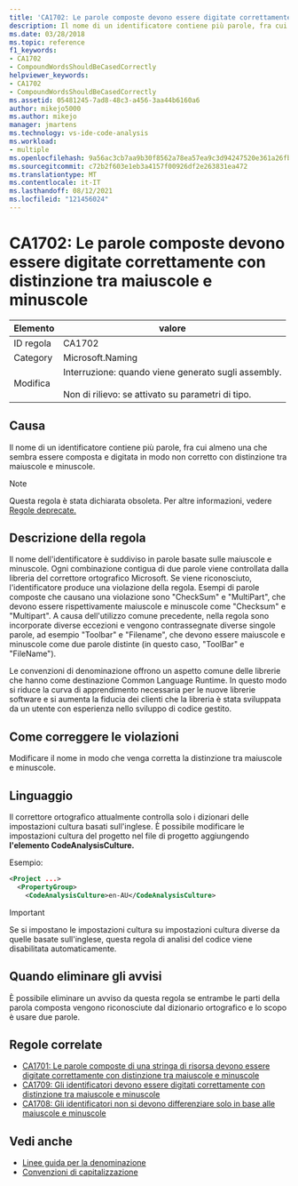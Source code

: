 ```yaml
---
title: 'CA1702: Le parole composte devono essere digitate correttamente con distinzione tra maiuscole e minuscole'
description: Il nome di un identificatore contiene più parole, fra cui almeno una che sembra essere composta e digitata in modo non corretto con distinzione tra maiuscole e minuscole.
ms.date: 03/28/2018
ms.topic: reference
f1_keywords:
- CA1702
- CompoundWordsShouldBeCasedCorrectly
helpviewer_keywords:
- CA1702
- CompoundWordsShouldBeCasedCorrectly
ms.assetid: 05481245-7ad8-48c3-a456-3aa44b6160a6
author: mikejo5000
ms.author: mikejo
manager: jmartens
ms.technology: vs-ide-code-analysis
ms.workload:
- multiple
ms.openlocfilehash: 9a56ac3cb7aa9b30f8562a78ea57ea9c3d94247520e361a26fb2bb0cae9a260b
ms.sourcegitcommit: c72b2f603e1eb3a4157f00926df2e263831ea472
ms.translationtype: MT
ms.contentlocale: it-IT
ms.lasthandoff: 08/12/2021
ms.locfileid: "121456024"
---
```

# <a name="ca1702-compound-words-should-be-cased-correctly"></a>CA1702: Le parole composte devono essere digitate correttamente con distinzione tra maiuscole e minuscole

|Elemento|valore|
|-|-|
|ID regola|CA1702|
|Category|Microsoft.Naming|
|Modifica|Interruzione: quando viene generato sugli assembly.<br /><br /> Non di rilievo: se attivato su parametri di tipo.|

## <a name="cause"></a>Causa
Il nome di un identificatore contiene più parole, fra cui almeno una che sembra essere composta e digitata in modo non corretto con distinzione tra maiuscole e minuscole.

> [!NOTE]
> Questa regola è stata dichiarata obsoleta. Per altre informazioni, vedere [Regole deprecate.](fxcop-unported-deprecated-rules.md)

## <a name="rule-description"></a>Descrizione della regola

Il nome dell'identificatore è suddiviso in parole basate sulle maiuscole e minuscole. Ogni combinazione contigua di due parole viene controllata dalla libreria del correttore ortografico Microsoft. Se viene riconosciuto, l'identificatore produce una violazione della regola. Esempi di parole composte che causano una violazione sono "CheckSum" e "MultiPart", che devono essere rispettivamente maiuscole e minuscole come "Checksum" e "Multipart". A causa dell'utilizzo comune precedente, nella regola sono incorporate diverse eccezioni e vengono contrassegnate diverse singole parole, ad esempio "Toolbar" e "Filename", che devono essere maiuscole e minuscole come due parole distinte (in questo caso, "ToolBar" e "FileName").

Le convenzioni di denominazione offrono un aspetto comune delle librerie che hanno come destinazione Common Language Runtime. In questo modo si riduce la curva di apprendimento necessaria per le nuove librerie software e si aumenta la fiducia dei clienti che la libreria è stata sviluppata da un utente con esperienza nello sviluppo di codice gestito.

## <a name="how-to-fix-violations"></a>Come correggere le violazioni

Modificare il nome in modo che venga corretta la distinzione tra maiuscole e minuscole.

## <a name="language"></a>Linguaggio

Il correttore ortografico attualmente controlla solo i dizionari delle impostazioni cultura basati sull'inglese. È possibile modificare le impostazioni cultura del progetto nel file di progetto aggiungendo **l'elemento CodeAnalysisCulture.**

Esempio:

```xml
<Project ...>
  <PropertyGroup>
    <CodeAnalysisCulture>en-AU</CodeAnalysisCulture>
```

> [!IMPORTANT]
> Se si impostano le impostazioni cultura su impostazioni cultura diverse da quelle basate sull'inglese, questa regola di analisi del codice viene disabilitata automaticamente.

## <a name="when-to-suppress-warnings"></a>Quando eliminare gli avvisi

È possibile eliminare un avviso da questa regola se entrambe le parti della parola composta vengono riconosciute dal dizionario ortografico e lo scopo è usare due parole.

## <a name="related-rules"></a>Regole correlate

- [CA1701: Le parole composte di una stringa di risorsa devono essere digitate correttamente con distinzione tra maiuscole e minuscole](../code-quality/ca1701.md)
- [CA1709: Gli identificatori devono essere digitati correttamente con distinzione tra maiuscole e minuscole](../code-quality/ca1709.md)
- [CA1708: Gli identificatori non si devono differenziare solo in base alle maiuscole e minuscole](/dotnet/fundamentals/code-analysis/quality-rules/ca1708)

## <a name="see-also"></a>Vedi anche

- [Linee guida per la denominazione](/dotnet/standard/design-guidelines/naming-guidelines)
- [Convenzioni di capitalizzazione](/dotnet/standard/design-guidelines/capitalization-conventions)
